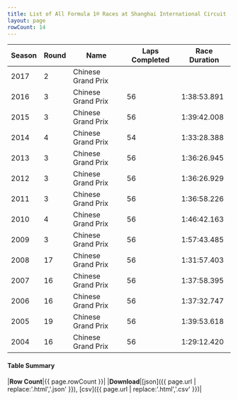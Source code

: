 ```yaml
---
title: List of All Formula 1® Races at Shanghai International Circuit
layout: page
rowCount: 14
---
```


| Season | Round | Name | Laps Completed | Race Duration |
|--|--|--|--|--|
| 2017 | 2 | Chinese Grand Prix |   |   |
| 2016 | 3 | Chinese Grand Prix | 56 | 1:38:53.891 |
| 2015 | 3 | Chinese Grand Prix | 56 | 1:39:42.008 |
| 2014 | 4 | Chinese Grand Prix | 54 | 1:33:28.388 |
| 2013 | 3 | Chinese Grand Prix | 56 | 1:36:26.945 |
| 2012 | 3 | Chinese Grand Prix | 56 | 1:36:26.929 |
| 2011 | 3 | Chinese Grand Prix | 56 | 1:36:58.226 |
| 2010 | 4 | Chinese Grand Prix | 56 | 1:46:42.163 |
| 2009 | 3 | Chinese Grand Prix | 56 | 1:57:43.485 |
| 2008 | 17 | Chinese Grand Prix | 56 | 1:31:57.403 |
| 2007 | 16 | Chinese Grand Prix | 56 | 1:37:58.395 |
| 2006 | 16 | Chinese Grand Prix | 56 | 1:37:32.747 |
| 2005 | 19 | Chinese Grand Prix | 56 | 1:39:53.618 |
| 2004 | 16 | Chinese Grand Prix | 56 | 1:29:12.420 |

#### Table Summary

|**Row Count**|{{ page.rowCount }}|
|**Download**|[json]({{ page.url | replace:'.html','.json' }}), [csv]({{ page.url | replace:'.html','.csv' }})|
